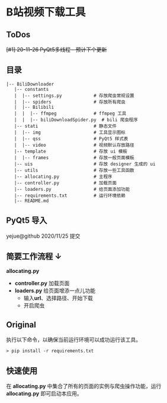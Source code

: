 # B站视频下载工具


## ToDos
<del>[#1] 20-11-26 PyQt5多线程 - 预计下个更新</del>

## 目录

```
|-- BiliDownloader
   |-- constants
   |  |-- settings.py            # 存放爬虫常规设置
   |  |-- spiders                # 存放所有爬虫
   |  |-- Bilibili
   |  |  |-- ffmpeg              # ffmpeg 工具
   |  |  |-- biliDownloadSpider.py	# bili 爬虫程序
   |-- stati                     # 静态文件
   |  |-- img                    # 工具显示图标
   |  |-- qss                    # PyQt5 样式表
   |  |-- video                  # 视频默认存放路径
   |-- template                  # 存放 ui 模板
   |  |-- frames                 # 存放一般页面模板
   |-- uis                       # 存放 designer 生成的 ui
   |-- utils                     # 存放一些工具函数
   |-- allocating.py             # 主程序
   |-- controller.py             # 加载页面
   |-- loaders.py                # 给页面添加功能
   |-- requirements.txt          # 运行环境依赖
   |-- README.md
```

## PyQt5 导入

yejue@github 2020/11/25 提交 



## 简要工作流程 ↓

**allocating.py**

- **controller.py** 加载页面
- **loaders.py** 给页面增添一点儿功能
  - 输入**url**、选择路径、开始下载
  - 开启爬虫

## Original 
执行以下命令，以确保当前运行环境可以成功运行该工具。
```
> pip install -r requirements.txt
```



## 快速使用

在 **allocating.py** 中集合了所有的页面的实例与爬虫操作功能，运行 **allocating.py** 即可启动本应用。
